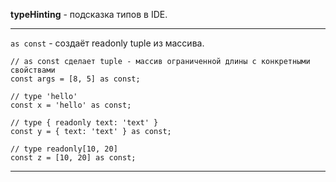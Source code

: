 **typeHinting** - подсказка типов в IDE.

___

`as const` - создаёт readonly tuple из массива.

```
// as const сделает tuple - массив ограниченной длины с конкретными свойствами
const args = [8, 5] as const;

// type 'hello'
const x = 'hello' as const;

// type { readonly text: 'text' }
const y = { text: 'text' } as const;

// type readonly[10, 20]
const z = [10, 20] as const;
```
___

